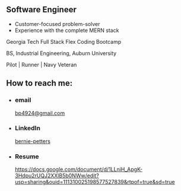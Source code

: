 
## Software Engineer

  - Customer-focused problem-solver
  - Experience with the complete MERN stack
  
Georgia Tech Full Stack Flex Coding Bootcamp 

BS, Industrial Engineering, Auburn University

Pilot | Runner | Navy Veteran



## How to reach me: 

- ### email
  <a href="mailTo: bp4924@gmail.com?subject=Hello!" alt="" >bp4924@gmail.com</a>

- ### LinkedIn
  [bernie-petters](https://linkedin.com/in/bernie-petters)
  
- ### Resume
  https://docs.google.com/document/d/1LLniH_ApgK-3Hdpu2rUQJ2XXlB5b0NWw/edit?usp=sharing&ouid=111310025198577527839&rtpof=true&sd=true
  

